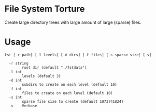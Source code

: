 File System Torture
===================

Create large directory trees with large amount of large (sparse) files.

Usage
=====
```
fst [-r path] [-l levels] [-d dirs] [-f files] [-s sparse size] [-v]

  -r string
      	root dir (default "./fstdata")
  -l int
      	levels (default 3)
  -d int
    	subdirs to create on each level (default 10)
  -f int
    	files to create on each level (default 10)
  -s int
    	sparse file size to create (default 1073741824)
  -v	Verbose
```
